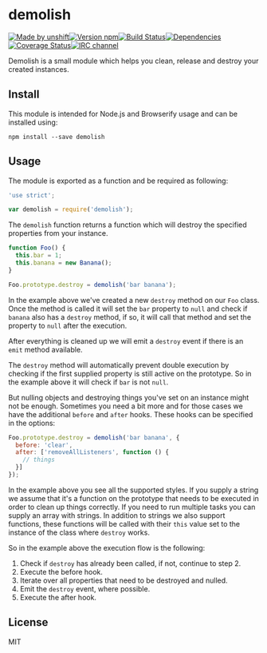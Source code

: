 # demolish

[![Made by unshift][made-by]](http://unshift.io)[![Version npm][version]](http://browsenpm.org/package/demolish)[![Build Status][build]](https://travis-ci.org/unshiftio/demolish)[![Dependencies][david]](https://david-dm.org/unshiftio/demolish)[![Coverage Status][cover]](https://coveralls.io/r/unshiftio/demolish?branch=master)[![IRC channel][irc]](http://webchat.freenode.net/?channels=unshift)

[made-by]: https://img.shields.io/badge/made%20by-unshift-00ffcc.svg?style=flat-square
[version]: https://img.shields.io/npm/v/demolish.svg?style=flat-square
[build]: https://img.shields.io/travis/unshiftio/demolish/master.svg?style=flat-square
[david]: https://img.shields.io/david/unshiftio/demolish.svg?style=flat-square
[cover]: https://img.shields.io/coveralls/unshiftio/demolish/master.svg?style=flat-square
[irc]: https://img.shields.io/badge/IRC-irc.freenode.net%23unshift-00a8ff.svg?style=flat-square

Demolish is a small module which helps you clean, release and destroy your
created instances.

## Install

This module is intended for Node.js and Browserify usage and can be installed
using:

```
npm install --save demolish
```

## Usage

The module is exported as a function and be required as following:

```js
'use strict';

var demolish = require('demolish');
```

The `demolish` function returns a function which will destroy the specified
properties from your instance.

```js
function Foo() {
  this.bar = 1;
  this.banana = new Banana();
}

Foo.prototype.destroy = demolish('bar banana');
```

In the example above we've created a new `destroy` method on our `Foo` class.
Once the method is called it will set the `bar` property to `null` and check if
`banana` also has a `destroy` method, if so, it will call that method and set
the property to `null` after the execution.

After everything is cleaned up we will emit a `destroy` event if there is an
`emit` method available.

The `destroy` method will automatically prevent double execution by checking if
the first supplied property is still active on the prototype. So in the example
above it will check if `bar` is not `null`.

But nulling objects and destroying things you've set on an instance might not be
enough. Sometimes you need a bit more and for those cases we have the additional
`before` and `after` hooks. These hooks can be specified in the options:

```js
Foo.prototype.destroy = demolish('bar banana', {
  before: 'clear',
  after: ['removeAllListeners', function () {
    // things
  }]
});
```

In the example above you see all the supported styles. If you supply a string
we assume that it's a function on the prototype that needs to be executed in order
to clean up things correctly. If you need to run multiple tasks you can supply
an array with strings. In addition to strings we also support functions, these
functions will be called with their `this` value set to the instance of the class
where `destroy` works.

So in the example above the execution flow is the following:

1. Check if `destroy` has already been called, if not, continue to step 2.
2. Execute the before hook.
3. Iterate over all properties that need to be destroyed and nulled.
4. Emit the `destroy` event, where possible.
5. Execute the after hook.

## License

MIT
